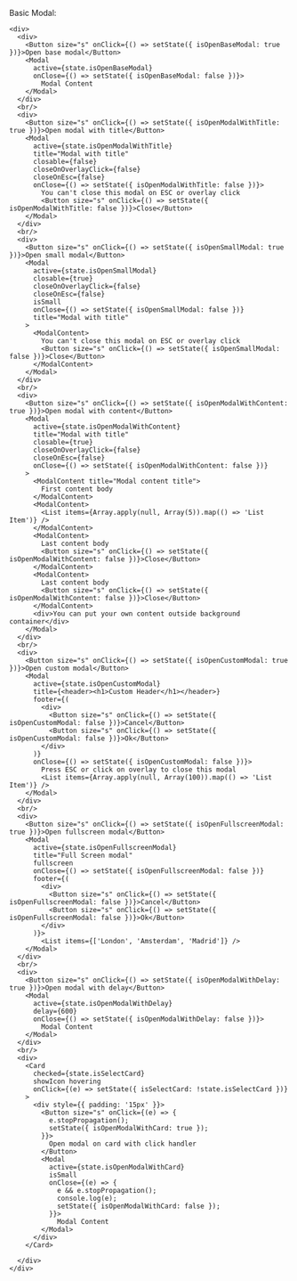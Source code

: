 Basic Modal:

    <div>
      <div>
        <Button size="s" onClick={() => setState({ isOpenBaseModal: true })}>Open base modal</Button>
        <Modal
          active={state.isOpenBaseModal}
          onClose={() => setState({ isOpenBaseModal: false })}>
            Modal Content
        </Modal>
      </div>
      <br/>
      <div>
        <Button size="s" onClick={() => setState({ isOpenModalWithTitle: true })}>Open modal with title</Button>
        <Modal
          active={state.isOpenModalWithTitle}
          title="Modal with title"
          closable={false}
          closeOnOverlayClick={false}
          closeOnEsc={false}
          onClose={() => setState({ isOpenModalWithTitle: false })}>
            You can't close this modal on ESC or overlay click
            <Button size="s" onClick={() => setState({ isOpenModalWithTitle: false })}>Close</Button>
        </Modal>
      </div>
      <br/>
      <div>
        <Button size="s" onClick={() => setState({ isOpenSmallModal: true })}>Open small modal</Button>
        <Modal
          active={state.isOpenSmallModal}
          closable={true}
          closeOnOverlayClick={false}
          closeOnEsc={false}
          isSmall
          onClose={() => setState({ isOpenSmallModal: false })}
          title="Modal with title"
        >
          <ModalContent>
            You can't close this modal on ESC or overlay click
            <Button size="s" onClick={() => setState({ isOpenSmallModal: false })}>Close</Button>
          </ModalContent>
        </Modal>
      </div>
      <br/>
      <div>
        <Button size="s" onClick={() => setState({ isOpenModalWithContent: true })}>Open modal with content</Button>
        <Modal
          active={state.isOpenModalWithContent}
          title="Modal with title"
          closable={true}
          closeOnOverlayClick={false}
          closeOnEsc={false}
          onClose={() => setState({ isOpenModalWithContent: false })}
        >
          <ModalContent title="Modal content title">
            First content body
          </ModalContent>
          <ModalContent>
            <List items={Array.apply(null, Array(5)).map(() => 'List Item')} />
          </ModalContent>
          <ModalContent>
            Last content body
            <Button size="s" onClick={() => setState({ isOpenModalWithContent: false })}>Close</Button>
          </ModalContent>
          <ModalContent>
            Last content body
            <Button size="s" onClick={() => setState({ isOpenModalWithContent: false })}>Close</Button>
          </ModalContent>
          <div>You can put your own content outside background container</div>
        </Modal>
      </div>
      <br/>
      <div>
        <Button size="s" onClick={() => setState({ isOpenCustomModal: true })}>Open custom modal</Button>
        <Modal
          active={state.isOpenCustomModal}
          title={<header><h1>Custom Header</h1></header>}
          footer={(
            <div>
              <Button size="s" onClick={() => setState({ isOpenCustomModal: false })}>Cancel</Button>
              <Button size="s" onClick={() => setState({ isOpenCustomModal: false })}>Ok</Button>
            </div>
          )}
          onClose={() => setState({ isOpenCustomModal: false })}>
            Press ESC or click on overlay to close this modal
            <List items={Array.apply(null, Array(100)).map(() => 'List Item')} />
        </Modal>
      </div>
      <br/>
      <div>
        <Button size="s" onClick={() => setState({ isOpenFullscreenModal: true })}>Open fullscreen modal</Button>
        <Modal
          active={state.isOpenFullscreenModal}
          title="Full Screen modal"
          fullscreen
          onClose={() => setState({ isOpenFullscreenModal: false })}
          footer={(
            <div>
              <Button size="s" onClick={() => setState({ isOpenFullscreenModal: false })}>Cancel</Button>
              <Button size="s" onClick={() => setState({ isOpenFullscreenModal: false })}>Ok</Button>
            </div>
          )}>
            <List items={['London', 'Amsterdam', 'Madrid']} />
        </Modal>
      </div>
      <br/>
      <div>
        <Button size="s" onClick={() => setState({ isOpenModalWithDelay: true })}>Open modal with delay</Button>
        <Modal
          active={state.isOpenModalWithDelay}
          delay={600}
          onClose={() => setState({ isOpenModalWithDelay: false })}>
            Modal Content
        </Modal>
      </div>
      <br/>
      <div>
        <Card 
          checked={state.isSelectCard} 
          showIcon hovering 
          onClick={(e) => setState({ isSelectCard: !state.isSelectCard })}
        >
          <div style={{ padding: '15px' }}>
            <Button size="s" onClick={(e) => { 
              e.stopPropagation();
              setState({ isOpenModalWithCard: true });
            }}>
              Open modal on card with click handler
            </Button>
            <Modal
              active={state.isOpenModalWithCard}
              isSmall
              onClose={(e) => {
                e && e.stopPropagation();
                console.log(e);
                setState({ isOpenModalWithCard: false });
              }}>
                Modal Content
            </Modal>
          </div>
        </Card>

      </div>
    </div>
